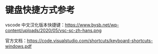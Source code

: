 # 键盘快捷方式参考

vscode 中文汉化版本快捷键：https://www.bysb.net/wp-content/uploads/2020/05/vsc-sc-zh-hans.png

官方文档：https://code.visualstudio.com/shortcuts/keyboard-shortcuts-windows.pdf